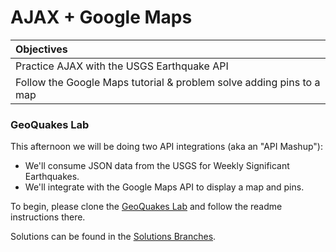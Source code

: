 # AJAX + Google Maps

| Objectives |
| :--- |
| Practice AJAX with the USGS Earthquake API |
| Follow the Google Maps tutorial & problem solve adding pins to a map |

### GeoQuakes Lab

This afternoon we will be doing two API integrations (aka an "API Mashup"):  
- We'll consume JSON data from the USGS for Weekly Significant Earthquakes.
- We'll integrate with the Google Maps API to display a map and pins.

To begin, please clone the [GeoQuakes Lab](https://github.com/sf-wdi-26/geoquakes) and follow the readme instructions there.

Solutions can be found in the [Solutions Branches](https://github.com/sf-wdi-26/geoquakes/tree/solution).
